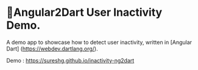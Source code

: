 # 🏹Angular2Dart User Inactivity Demo.

A demo app to showcase how to detect user inactivity, written in [Angular Dart] (https://webdev.dartlang.org/).

Demo : https://sureshg.github.io/inactivity-ng2dart